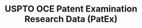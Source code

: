 ---
layout: default
bigquery: https://console.cloud.google.com/bigquery?p=patents-public-data&d=uspto_oce_pair&page=dataset
citation: 'Graham, S. Marco, A., and Miller, A. (2015). “The USPTO Patent Examination
  Research Dataset: A Window on the Process of Patent Examination.”'
contributors: Graham, S. Marco, A., Miller, A.
cost: None
description: The latest version of PatEx (referred to below as the 2020 release) contains
  detailed information on nearly 11.9 million publicly-viewable provisional and non-provisional
  patent applications to the USPTO and over 4.6 million Patent Cooperation Treaty
  (PCT) applications. It is based on data that OCE downloaded from the Patent Examination
  Data System (PEDS) in April, 2021. The PEDS data are sourced from Public PAIR. The
  first time that OCE used PEDS as the basis of PatEx was for the 2019 release. We
  took the PEDS data and organized it into the familiar PatEx data files, which are
  based on the organization of the Public PAIR portal. The data files include information
  on each application’s characteristics, prosecution history, continuation history,
  claims of foreign priority, patent term adjustment history, publication history,
  and correspondence address information.
documentation: 'For the 2019 and later releases, new technical documentation is available
  https://www.uspto.gov/sites/default/files/documents/PatEx-2019-Technical-Doc.pdf


  A document describing the 2014-2017 data sets is available and can be cited as:
  Graham, Stuart J.H. and Marco, Alan C. and Miller, Richard, The USPTO Patent Examination
  Research Dataset: A Window on the Process of Patent Examination (November 30, 2015).
  Available at SSRN: https://ssrn.com/abstract=2702637.'
last_edit: Mon, 04 Apr 2022 19:06:22 GMT
location: https://www.uspto.gov/ip-policy/economic-research/research-datasets/patent-examination-research-dataset-public-pair
maintained_by: EconomicsData@uspto.gov
related_publications: https://ssrn.com/abstract=29956744, https://ssrn.com/abstract=2702637
schema_fields: '[''status_description'', ''parent_filing_date'', ''application_number'',
  ''invention_title'', ''parent_country_code'', ''event_code'', ''wipo_pub_number'',
  ''correspondence_region_code'', ''application_number_pair'', ''patent_issue_date'',
  ''inventor_rank'', ''abandon_date'', ''atty_docket_number'', ''examiner_name_first'',
  ''correspondence_city'', ''invention_subject_matter'', ''confirm_number'', ''correspondence_postal_code'',
  ''small_entity_indicator'', ''inventor_name_last'', ''foreign_parent_date'', ''examiner_name_middle'',
  ''inventor_region_code'', ''correspondence_country_name'', ''inventor_name_middle'',
  ''correspondence_name_line_2'', ''customer_number'', ''uspc_subclass'', ''status_code'',
  ''patent_number'', ''filing_date'', ''file_location_date'', ''inventor_country_code'',
  ''child_filing_date'', ''examiner_name_last'', ''aia_first_to_file'', ''inventor_country_name'',
  ''disposal_type'', ''correspondence_country_code'', ''uspc_class'', ''child_application_number'',
  ''earliest_pgpub_number'', ''recorded_date'', ''inventor_address_type'', ''sequence_number'',
  ''appl_status_code'', ''appl_status_date'', ''continuation_type'', ''file_location'',
  ''correspondence_street_line_1'', ''foreign_parent_id'', ''parent_country'', ''earliest_pgpub_date'',
  ''application_type'', ''correspondence_region_name'', ''event_description'', ''parent_application_number'',
  ''examiner_art_unit'', ''wipo_pub_date'', ''correspondence_name_line_1'', ''examiner_id'',
  ''correspondence_street_line_2'', ''inventor_name_first'']'
shortname: patex
tags:
- patents
- legal
- history
terms_of_use: 'USPTO’s online databases are not designed or intended to be a source
  for bulk downloads of USPTO data when accessed through the website’s interfaces.
  Individuals, companies, IP addresses, or blocks of IP addresses who, in effect,
  deny or decrease service by generating unusually high numbers of database accesses
  (searches, pages, or hits), whether generated manually or in an automated fashion,
  may be denied access to USPTO servers without notice.


  Bulk data products may be separately obtained from the USPTO, either for free or
  at the cost of dissemination. For details, see information on Electronic Bulk Data
  Products: https://www.uspto.gov/learning-and-resources/electronic-bulk-data-products'
title: USPTO OCE Patent Examination Research Data (PatEx)
uuid: 4342caa7-23af-420c-b2f6-6088f133df6a
---